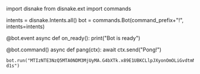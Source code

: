 import disnake
from disnake.ext import commands

intents = disnake.Intents.all()
bot = commands.Bot(command_prefix+"!", intents=intents)

@bot.event
async def on_ready():
    print("Bot is ready")

@bot.command()
async def pang(ctx):
    await ctx.send("Pong!")

    bot.run("MTIzNTE3NzQ5MTA0NDM3MjUyMA.G4bXTk.x89E1UBKCLlpJXyonOmOLiGvdtmNowqV3G-d1s")
